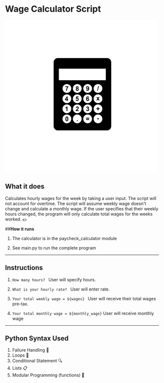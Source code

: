 # Wage Calculator Script

![Calculator](calculator3.png)
## **What it does** 
 Calculates hourly wages for the week by taking a user input. The script will not account for overtime. The script will assume weekly wage doesn't change and calculate a monthly wage. If the user specifies that their weekly hours changed, the program will only calculate total wages for the weeks worked. :dollar:

 ##**How it runs**
 1. The calculator is in the paycheck_calculator module
 
 2. See main.py to run the complete program 

---
## **Instructions**
   1. `How many hours? `  User will specify hours. 
   
   2. `What is your hourly rate? ` User will enter rate.
   
   3. `Your total weekly wage = ${wages} ` User will receive their total wages pre-tax.
   
   4. `Your total monthly wage = ${monthly_wage}` User will receive monthly wage 

 ---

 ## **Python Syntax Used**
 1. Failure Handling :no_entry_sign: 
 2. Loops :repeat:
 3. Conditional Statement :mag:
 4. Lists :clipboard:
 5. Modular Programming (functions) :hammer:
